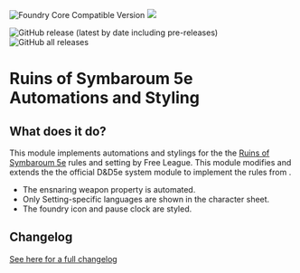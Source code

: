 ![Foundry Core Compatible Version](https://img.shields.io/badge/dynamic/json.svg?url=https%3A%2F%2Fraw.githubusercontent.com%2Fdirusulixes%2Fros5e%2Fdev%2Fmodule.json&label=Foundry%20Version&query=$.compatibleCoreVersion&colorB=orange&style=flat-square) <img src="https://img.shields.io/endpoint?url=https%3A%2F%2Ffoundryshields.com%2Fsystem%3FnameType%3Dfoundry%26url%3Dhttps%3A%2F%2Fraw.githubusercontent.com%2Fdirusulixes%2Fros5e%2Fdev%2Fmodule.json&style=flat-square">

![GitHub release (latest by date including pre-releases)](https://img.shields.io/github/v/release/dirusulixes/ros5e?include_prereleases&style=flat-square) ![GitHub all releases](https://img.shields.io/github/downloads/dirusulixes/ros5e/total?style=flat-square)
# Ruins of Symbaroum 5e Automations and Styling

## What does it do?
This module implements automations and stylings for the the [Ruins of Symbaroum 5e](https://www.kickstarter.com/projects/1192053011/ruins-of-symbaroum-for-5e/description) rules and setting by Free League.
This module modifies and extends the the official D&D5e system module to implement the rules from  .

- The ensnaring weapon property is automated.
- Only Setting-specific languages are shown in the character sheet.
- The foundry icon and pause clock are styled.

## Changelog
[See here for a full changelog](./CHANGELOG.md)